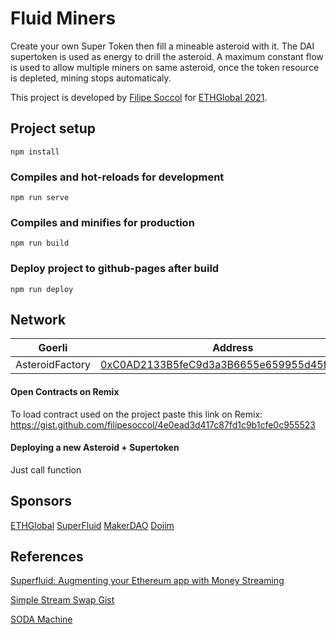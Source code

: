# Fluid Miners

Create your own Super Token then fill a mineable asteroid with it. The DAI supertoken is used as energy to drill the asteroid. A maximum constant flow is used to allow multiple miners on same asteroid, once the token resource is depleted, mining stops automaticaly.

This project is developed by [Filipe Soccol](https://github.com/filipesoccol) for [ETHGlobal 2021](https://online.ethglobal.com).

## Project setup
```
npm install
```

### Compiles and hot-reloads for development
```
npm run serve
```

### Compiles and minifies for production
```
npm run build
```

### Deploy project to github-pages after build
```
npm run deploy
```

## Network

| **Goerli** | Address |
| ----------- | ----------- |
| AsteroidFactory | [0xC0AD2133B5feC9d3a3B6655e659955d45f749c22](https://goerli.etherscan.io/address/0xC0AD2133B5feC9d3a3B6655e659955d45f749c22) |


#### Open Contracts on Remix

To load contract used on the project paste this link on Remix: https://gist.github.com/filipesoccol/4e0ead3d417c87fd1c9b1cfe0c955523

#### Deploying a new Asteroid + Supertoken

Just call function 

## Sponsors

[ETHGlobal](https://ethglobal.com)
[SuperFluid](https://superfluid.finance)
[MakerDAO](https://makerdao.com)
[Doiim](https://doiim.com)


## References

[Superfluid: Augmenting your Ethereum app with Money Streaming](https://youtu.be/lothiCAVy7E)

[Simple Stream Swap Gist](https://gist.github.com/hellwolf/de102ea2cbd49ae30a3ec9795e8bd52f)

[SODA Machine](https://docs.superfluid.finance/superfluid/resources/examples/soda-machine)